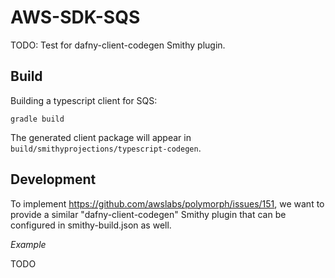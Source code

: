# AWS-SDK-SQS

TODO: Test for dafny-client-codegen Smithy plugin.

## Build

Building a typescript client for SQS:

```
gradle build
```

The generated client package will appear in `build/smithyprojections/typescript-codegen`.

## Development

To implement https://github.com/awslabs/polymorph/issues/151, we want to provide a similar
"dafny-client-codegen" Smithy plugin that can be configured in smithy-build.json as well.

*Example*

TODO